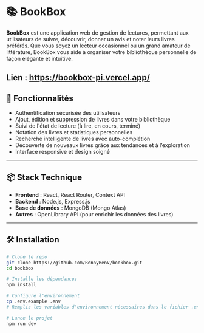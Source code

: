 # 📚 BookBox

**BookBox** est une application web de gestion de lectures, permettant aux utilisateurs de suivre, découvrir, donner un avis et noter leurs livres préférés. Que vous soyez un lecteur occasionnel ou un grand amateur de littérature, BookBox vous aide à organiser votre bibliothèque personnelle de façon élégante et intuitive.

Lien : https://bookbox-pi.vercel.app/
---

## 🚀 Fonctionnalités

- Authentification sécurisée des utilisateurs
- Ajout, édition et suppression de livres dans votre bibliothèque
- Suivi de l'état de lecture (à lire, en cours, terminé)
- Notation des livres et statistiques personnelles
- Recherche intelligente de livres avec auto-complétion
- Découverte de nouveaux livres grâce aux tendances et à l’exploration
- Interface responsive et design soigné

---

## 📦 Stack Technique

- **Frontend** : React, React Router, Context API
- **Backend** : Node.js, Express.js
- **Base de données** : MongoDB (Mongo Atlas)
- **Autres** : OpenLibrary API (pour enrichir les données des livres)

---

## 🛠️ Installation

```bash
# Clone le repo
git clone https://github.com/BennyBenV/bookbox.git
cd bookbox

# Installe les dépendances
npm install

# Configure l'environnement
cp .env.example .env
# Remplis les variables d'environnement nécessaires dans le fichier .env

# Lance le projet
npm run dev
